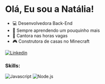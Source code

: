 # Olá, Eu sou a Natália! 





- :computer: Desenvolvedora Back-End
- :open_book: Sempre aprendendo um pouquinho mais
- :microphone: Cantora nas horas vagas
- :video_game: Construtora de casas no Minecraft



[![Linkedin](https://img.shields.io/badge/LinkedIn-0077B5?style=flat&logo=linkedin)](https://www.linkedin.com/in/nattyborges/)

### Skills:

![Javascript](https://img.shields.io/badge/Javascript-282C34?style=flat&logo=javascript)
![Node.js](https://img.shields.io/badge/Node.js-282C34?logo=node.js)

